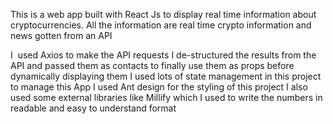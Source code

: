 
This is a web app built with React Js to display real time information about cryptocurrencies.
All the information are real time crypto information and news gotten from an API

I  used Axios to make the API requests
I de-structured the results from the API and passed them as contacts to finally use them as props before dynamically displaying them
I used lots of state management in this project to manage this App
I used Ant design for the styling of this project
I also used some external libraries like Millify which I used to write the numbers in readable and easy to understand format


